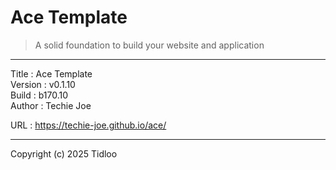 # Ace Template
> A solid foundation to build your website and application
---

Title    : Ace Template  
Version  : v0.1.10  
Build    : b170.10  
Author   : Techie Joe  

URL      : https://techie-joe.github.io/ace/  

---

Copyright (c) 2025 Tidloo